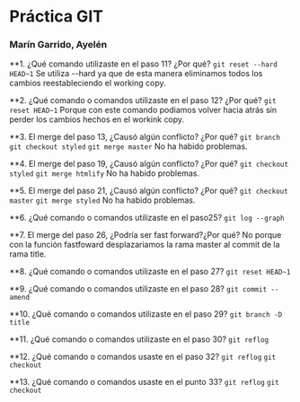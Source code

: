 # Práctica GIT

### Marín Garrido, Ayelén

**1. ¿Qué comando utilizaste en el paso 11? ¿Por qué?
	`git reset --hard HEAD~1`
	Se utiliza --hard ya que de esta manera eliminamos todos los cambios reestableciendo el working copy.

**2. ¿Qué comando o comandos utilizaste en el paso 12? ¿Por qué?
	`git reset HEAD~1` Porque con este comando podiamos volver hacia atrás sin perder los cambios hechos en el workink copy.

**3. El merge del paso 13, ¿Causó algún conflicto? ¿Por qué?
	`git branch`
	`git checkout styled`
	`git merge master`
	No ha habido problemas.

**4. El merge del paso 19, ¿Causó algún conflicto? ¿Por qué?
	`git checkout styled`
	`git merge htmlify`
	No ha habido problemas.
	
**5. El merge del paso 21, ¿Causó algún conflicto? ¿Por qué?
	`git checkout master`
	`git merge styled`
	No ha habido problemas.

**6. ¿Qué comando o comandos utilizaste en el paso25?
	`git log --graph`

**7. El merge del paso 26, ¿Podría ser fast forward?¿Por qué?
	No porque con la función fastfoward desplazariamos la rama master al commit de la rama title.

**8. ¿Qué comando o comandos utilizaste en el paso 27?
	`git reset HEAD~1`

**9. ¿Qué comando o comandos utilizaste en el paso 28?
	`git commit --amend`

**10. ¿Qué comando o comandos utilizaste en el paso 29?
	`git branch -D title`

**11. ¿Qué comando o comandos utilizaste en el paso 30?
	`git reflog`

**12. ¿Qué comando o comandos usaste en el paso 32?
	`git reflog`
	`git checkout`

**13. ¿Qué comando o comandos usaste en el punto 33?
	`git reflog`
	`git checkout`


